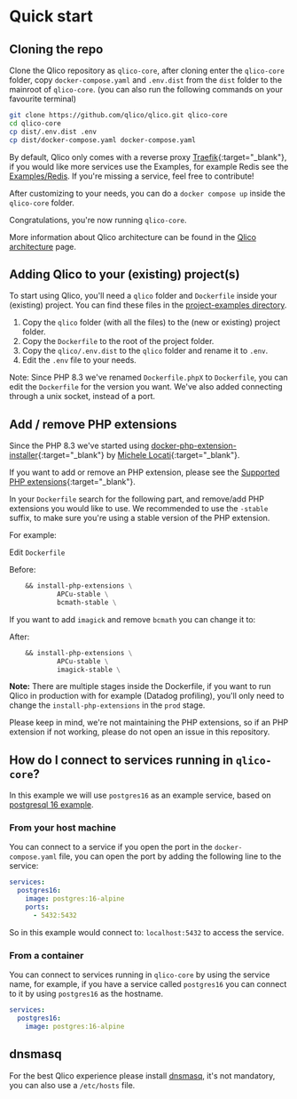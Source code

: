 # Quick start

## Cloning the repo

Clone the Qlico repository as `qlico-core`, after cloning enter the `qlico-core`
folder, copy `docker-compose.yaml` and `.env.dist` from the `dist` folder to the
mainroot of `qlico-core`.
(you can also run the following commands on your favourite terminal)

```bash
git clone https://github.com/qlico/qlico.git qlico-core
cd qlico-core
cp dist/.env.dist .env
cp dist/docker-compose.yaml docker-compose.yaml
```

By default, Qlico only comes with a reverse proxy
[Traefik](https://traefik.io/traefik/){:target="_blank"},
if you would like more services use the Examples, for example Redis see
the [Examples/Redis](examples/redis.md).
If you're missing a service, feel free to contribute!

After customizing to your needs, you can do a `docker compose up` inside
the `qlico-core` folder.

Congratulations, you're now running `qlico-core`.

More information about Qlico architecture can be found in the [Qlico architecture](usage/qlico-architecture.md) page.

## Adding Qlico to your (existing) project(s)

To start using Qlico, you'll need a `qlico` folder and `Dockerfile` inside
your (existing) project. You can find these files in
the [project-examples directory](https://github.com/qlico/qlico/tree/main/project-examples).

1. Copy the `qlico` folder (with all the files) to the (new or existing) project folder.
2. Copy the `Dockerfile` to the root of the project folder.
3. Copy the `qlico/.env.dist` to the `qlico` folder and rename it to `.env`.
4. Edit the `.env` file to your needs.

Note: Since PHP 8.3 we've renamed `Dockerfile.phpX` to `Dockerfile`, you can
edit the `Dockerfile` for the version you want.
We've also added connecting through a unix socket, instead of a port.

## Add / remove PHP extensions

Since the PHP 8.3 we've started using
[docker-php-extension-installer](https://github.com/mlocati/docker-php-extension-installer/){:target="_blank"}
by [Michele Locati](https://github.com/mlocati){:target="_blank"}.

If you want to add or remove an PHP extension, please see the
[Supported PHP extensions](https://github.com/mlocati/docker-php-extension-installer/?tab=readme-ov-file#supported-php-extensions){:target="_blank"}.

In your `Dockerfile` search for the following part, and remove/add PHP
extensions you would like to use.
We recommended to use the `-stable` suffix, to make sure you're using a stable
version of the PHP extension.

For example:

Edit `Dockerfile`

Before:
```Dockerfile title="Dockerfile"
    && install-php-extensions \
            APCu-stable \
            bcmath-stable \
```
If you want to add `imagick` and remove `bcmath` you can change it to:

After:
```Dockerfile title="Dockerfile"
    && install-php-extensions \
            APCu-stable \
            imagick-stable \
```

**Note:** There are multiple stages inside the Dockerfile, if you want to run
Qlico in production with for example (Datadog profiling), you'll only need to
change the `install-php-extensions` in the `prod` stage.

Please keep in mind, we're not maintaining the PHP extensions, so if an PHP
extension if not working, please do not open an issue in this repository.


## How do I connect to services running in `qlico-core`?

In this example we will use `postgres16` as an example service, based on
[postgresql 16 example](examples/postgresql.md).

### From your host machine

You can connect to a service if you open the port in the `docker-compose.yaml`
file, you can open the port by adding the following line to the service:

```yaml title="qlico-core/docker-compose.yaml"
services:
  postgres16:
    image: postgres:16-alpine
    ports:
      - 5432:5432
```

So in this example would connect to: `localhost:5432` to access the service.

### From a container

You can connect to services running in `qlico-core` by using the service name,
for example, if you have a service called `postgres16` you can connect to it by
using `postgres16` as the hostname.

```yaml title="qlico-core/docker-compose.yaml"
services:
  postgres16:
    image: postgres:16-alpine
```

## dnsmasq

For the best Qlico experience please install [dnsmasq](dnsmasq.md), it's not
mandatory, you can also use a `/etc/hosts` file.
